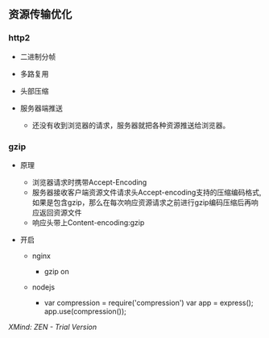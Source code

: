 ## 资源传输优化

### http2

- 二进制分帧
- 多路复用
- 头部压缩
- 服务器端推送

	- 还没有收到浏览器的请求，服务器就把各种资源推送给浏览器。

### gzip

- 原理

	- 浏览器请求时携带Accept-Encoding
	- 服务器接收客户端资源文件请求头Accept-encoding支持的压缩编码格式, 如果是包含gzip，那么在每次响应资源请求之前进行gzip编码压缩后再响应返回资源文件
	- 响应头带上Content-encoding:gzip

- 开启

	- nginx

		- gzip on

	- nodejs

		- var compression = require('compression')
var app = express();
app.use(compression());

*XMind: ZEN - Trial Version*
